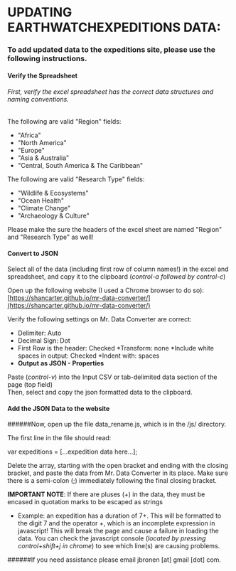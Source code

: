 # UPDATING EARTHWATCHEXPEDITIONS DATA:

### To add updated data to the expeditions site, please use the following instructions.

#### Verify the Spreadsheet

###### First, verify the excel spreadsheet has the correct data structures and naming conventions.
The following are valid "Region" fields:
* "Africa"
* "North America"
* "Europe"
* "Asia & Australia"
* "Central, South America & The Caribbean"

The following are valid "Research Type" fields:
* "Wildlife & Ecosystems"
* "Ocean Health"
* "Climate Change"
* "Archaeology & Culture"

Please make the sure the headers of the excel sheet are named "Region" and "Research Type" as well!

#### Convert to JSON

Select all of the data (including first row of column names!) in the excel and spreadsheet, and copy it to the clipboard (_control-a followed by control-c_)

Open up the following website (I used a Chrome browser to do so):
[https://shancarter.github.io/mr-data-converter/](https://shancarter.github.io/mr-data-converter/)

Verify the following settings on Mr. Data Converter are correct:
* Delimiter: Auto
* Decimal Sign: Dot
* First Row is the header: Checked
 *Transform: none
*Include white spaces in output: Checked
 *Indent with: spaces
* **Output as JSON - Properties**

Paste (_control-v_) into the Input CSV or tab-delimited data section of the page (top field)  
Then, select and copy the json formatted data to the clipboard.

#### Add the JSON Data to the website
######Now, open up the file data_rename.js, which is in the /js/ directory.

The first line in the file should read:

var expeditions = [...expedition data here...];

Delete the array, starting with the open bracket and ending with the closing bracket, and paste the data from Mr. Data Converter in its place.
Make sure there is a semi-colon (;) immediately following the final closing bracket.

**IMPORTANT NOTE**: If there are pluses (+) in the data, they must be encased in quotation marks to be escaped as strings
* Example: an expedition has a duration of 7+. This will be formatted to the digit 7 and the operator +, which is an incomplete expression in javascript!
This will break the page and cause a failure in loading the data. You can check the javascript console (_located by pressing control+shift+j in chrome_) to see which line(s) are causing problems. 

######If you need assistance please email jbronen [at] gmail [dot] com.